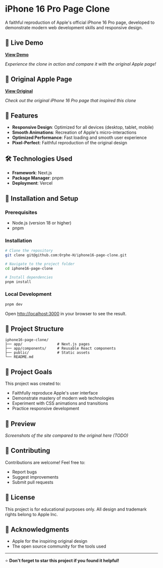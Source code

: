 # iPhone 16 Pro Page Clone

A faithful reproduction of Apple's official iPhone 16 Pro page, developed to demonstrate modern web development skills and responsive design.

## 🚀 Live Demo

**[View Demo](https://iphone16-siteclone-git-main-orphe-hs-projects.vercel.app)**

_Experience the clone in action and compare it with the original Apple page!_

## 🍎 Original Apple Page

**[View Original](https://www.apple.com/fr/iphone-16-pro/)**

_Check out the original iPhone 16 Pro page that inspired this clone_

## 📱 Features

-   **Responsive Design**: Optimized for all devices (desktop, tablet, mobile)
-   **Smooth Animations**: Recreation of Apple's micro-interactions
-   **Optimized Performance**: Fast loading and smooth user experience
-   **Pixel-Perfect**: Faithful reproduction of the original design

## 🛠️ Technologies Used

-   **Framework**: Next.js
-   **Package Manager**: pnpm
-   **Deployment**: Vercel

## 🚀 Installation and Setup

### Prerequisites

-   Node.js (version 18 or higher)
-   pnpm

### Installation

```bash
# Clone the repository
git clone git@github.com:Orphe-H/iphone16-page-clone.git

# Navigate to the project folder
cd iphone16-page-clone

# Install dependencies
pnpm install
```

### Local Development

```bash
pnpm dev
```

Open [http://localhost:3000](http://localhost:3000) in your browser to see the result.

## 📂 Project Structure

```
iphone16-page-clone/
├── app/                # Next.js pages
├── app/components/     # Reusable React components
├── public/             # Static assets
└── README.md
```

## 🎯 Project Goals

This project was created to:

-   Faithfully reproduce Apple's user interface
-   Demonstrate mastery of modern web technologies
-   Experiment with CSS animations and transitions
-   Practice responsive development

## 📸 Preview

_Screenshots of the site compared to the original here (TODO)_

## 🤝 Contributing

Contributions are welcome! Feel free to:

-   Report bugs
-   Suggest improvements
-   Submit pull requests

## 📄 License

This project is for educational purposes only. All design and trademark rights belong to Apple Inc.

## 🙏 Acknowledgments

-   Apple for the inspiring original design
-   The open source community for the tools used

---

⭐ **Don't forget to star this project if you found it helpful!**
